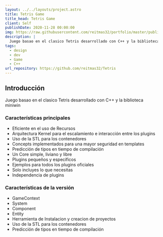 ```yaml
---
layout: ../../layouts/project.astro
title: Tetris Game
title_head: Tetris Game
client: Self
publishDate: 2020-11-28 00:00:00
img: https://raw.githubusercontent.com/reitmas32/portfolio/master/public/assets/tetris-banner.png
description: |
  Juego basao en el clasico Tetris desarrollado con C++ y la biblioteca miniwin
tags:
  - design
  - dev
  - Game
  - C++
url_repository: https://github.com/reitmas32/Tetris
---
```


## **Introducción**

Juego basao en el clasico Tetris desarrollado con C++ y la biblioteca miniwin

### **Características principales**

- Eficiente en el uso de Recursos
- Arquitectura Kernel para el escalamiento e interacción entre los plugins
- Uso de la STL para los contenedores
- Concepts implementados para una mayor seguridad en templates
- Predicción de tipos en tiempo de compilación
- Un Core simple, liviano y libre
- Plugins pequeños y específicos
- Ejemplos para todos los plugins oficiales
- Solo incluyes lo que necesitas
- Independencia de plugins

### **Características de la versión**

- GameContext
- System
- Component
- Entity
- Herramienta de Instalacion y creacion de proyectos
- Uso de la STL para los contenedores
- Predicción de tipos en tiempo de compilación